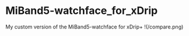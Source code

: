 # MiBand5-watchface_for_xDrip
My custom version of the MiBand5-watchface for xDrip+
!(/compare.png)

